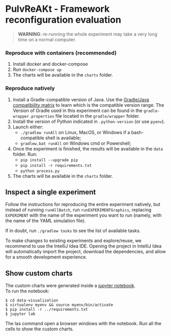 # PulvReAKt - Framework reconfiguration evaluation

> **WARNING**: re-running the whole experiment may take a very long time on a normal computer.

### Reproduce with containers (recommended)

1. Install docker and docker-compose
2. Run `docker-compose up`
3. The charts will be available in the `charts` folder.

### Reproduce natively

1. Install a Gradle-compatible version of Java.
  Use the [Gradle/Java compatibility matrix](https://docs.gradle.org/current/userguide/compatibility.html)
  to learn which is the compatible version range.
  The Version of Gradle used in this experiment can be found in the `gradle-wrapper.properties` file
  located in the `gradle/wrapper` folder.
2. Install the version of Python indicated in `.python-version` (or use `pyenv`).
3. Launch either:
    - `./gradlew runAll` on Linux, MacOS, or Windows if a bash-compatible shell is available;
    - `gradlew.bat runAll` on Windows cmd or Powershell;
4. Once the experiment is finished, the results will be available in the `data` folder. Run:
    - `pip install --upgrade pip`
    - `pip install -r requirements.txt`
    - `python process.py`
5. The charts will be available in the `charts` folder.

## Inspect a single experiment

Follow the instructions for reproducing the entire experiment natively, but instead of running `runAllBatch`,
run `runEXPERIMENTGraphics`, replacing `EXPERIMENT` with the name of the experiment you want to run
(namely, with the name of the YAML simulation file).

If in doubt, run `./gradlew tasks` to see the list of available tasks.

To make changes to existing experiments and explore/reuse,
we recommend to use the IntelliJ Idea IDE.
Opening the project in IntelliJ Idea will automatically import the project, download the dependencies,
and allow for a smooth development experience.

## Show custom charts

The custom charts were generated inside a [jupyter notebook](data-visualization/Data%20Visualization.ipynb).  
To run the notebook:

```
$ cd data-visualization
$ virtualenv myenv && source myenv/bin/activate
$ pip install -r ../requirements.txt
$ jupyter lab
```

The las command open a browser windows with the notebook. Run all the cells to show the custom charts.
